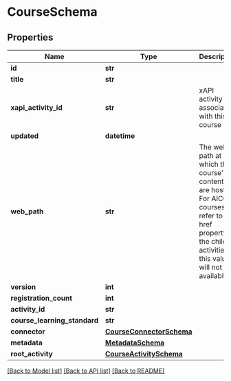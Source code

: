 # CourseSchema

## Properties
Name | Type | Description | Notes
------------ | ------------- | ------------- | -------------
**id** | **str** |  | [optional] 
**title** | **str** |  | [optional] 
**xapi_activity_id** | **str** | xAPI activity id associated with this course | [optional] 
**updated** | **datetime** |  | [optional] 
**web_path** | **str** | The web path at which the course&#x27;s contents are hosted. For AICC courses, refer to the href property of the child activities as this value will not be available. | [optional] 
**version** | **int** |  | [optional] 
**registration_count** | **int** |  | [optional] 
**activity_id** | **str** |  | [optional] 
**course_learning_standard** | **str** |  | [optional] 
**connector** | [**CourseConnectorSchema**](CourseConnectorSchema.md) |  | [optional] 
**metadata** | [**MetadataSchema**](MetadataSchema.md) |  | [optional] 
**root_activity** | [**CourseActivitySchema**](CourseActivitySchema.md) |  | [optional] 

[[Back to Model list]](../README.md#documentation-for-models) [[Back to API list]](../README.md#documentation-for-api-endpoints) [[Back to README]](../README.md)

